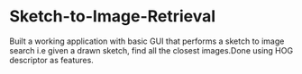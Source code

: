 # Sketch-to-Image-Retrieval
Built a working application with basic GUI that performs a sketch to image search i.e given a drawn sketch, find all the closest images.Done using HOG descriptor as features.
